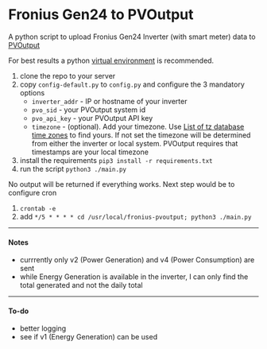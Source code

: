 # Fronius Gen24 to PVOutput

A python script to upload Fronius Gen24 Inverter (with smart meter) data to [PVOutput](https://pvoutput.org)

For best results a python [virtual environment](https://docs.python.org/3/library/venv.html) is recommended.

1. clone the repo to your server
2. copy `config-default.py` to `config.py` and configure the 3 mandatory options
   - `inverter_addr` - IP or hostname of your inverter
   - `pvo_sid` - your PVOutput system id
   - `pvo_api_key` - your PVOutput API key
   - `timezone` - (optional). Add your timezone. Use [List of tz database time zones](https://en.wikipedia.org/wiki/List_of_tz_database_time_zones) to find yours. If not set the timezone will be determined from either the inverter or local system. PVOutput requires that timestamps are your local timezone
3. install the requirements `pip3 install -r requirements.txt`
4. run the script `python3 ./main.py`

No output will be returned if everything works. Next step would be to configure cron
1. `crontab -e`
2. add `*/5 * * * * cd /usr/local/fronius-pvoutput; python3 ./main.py`

---
#### Notes
- currrently only v2 (Power Generation) and v4 (Power Consumption) are sent
- while Energy Generation is available in the inverter, I can only find the total generated and not the daily total

---
#### To-do
- better logging
- see if v1 (Energy Generation) can be used
